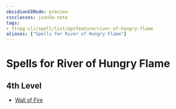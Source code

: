 ```yaml
---
obsidianUIMode: preview
cssclasses: json5e-note
tags:
- ttrpg-cli/spell/list/optfeature/river-of-hungry-flame
aliases: ["Spells for River of Hungry Flame"]
---
```

# Spells for River of Hungry Flame

## 4th Level

- [Wall of Fire](Misc%20Files/CLI/compendium/spells/wall-of-fire-xphb.md "XPHB")